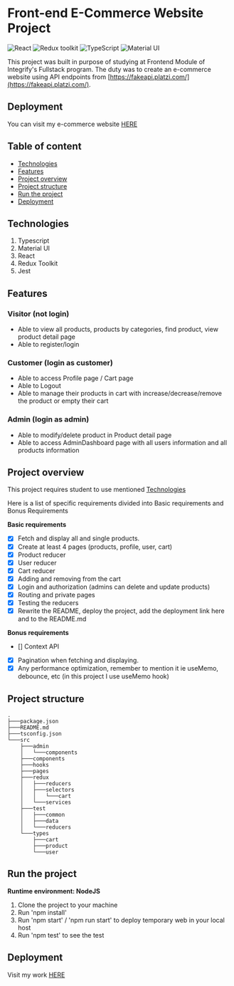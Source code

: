 # Front-end E-Commerce Website Project

![React](https://img.shields.io/badge/React-v.18-blue)
![Redux toolkit](https://img.shields.io/badge/RTK-v.1-purple)
![TypeScript](https://img.shields.io/badge/TypeScript-v.4-green)
![Material UI](https://img.shields.io/badge/MUI-v.1-hotpink)

This project was built in purpose of studying at Frontend Module of Integrify's Fullstack program. The duty was to create an e-commerce website using API endpoints from [https://fakeapi.platzi.com/](https://fakeapi.platzi.com/).

## Deployment

You can visit my e-commerce website [HERE](https://main--e-commerce-by-pete.netlify.app/)

## Table of content

-   [Technologies](#technologies)
-   [Features](#features)
-   [Project overview](#project-overview)
-   [Project structure](#project-structure)
-   [Run the project](#running-the-project)
-   [Deployment](#deployment)

## Technologies

1. Typescript
2. Material UI
3. React
4. Redux Toolkit
5. Jest

## Features

### Visitor (not login)

-   Able to view all products, products by categories, find product, view product detail page
-   Able to register/login

### Customer (login as customer)

-   Able to access Profile page / Cart page
-   Able to Logout
-   Able to manage their products in cart with increase/decrease/remove the product or empty their cart

### Admin (login as admin)

-   Able to modify/delete product in Product detail page
-   Able to access AdminDashboard page with all users information and all products information

## Project overview

This project requires student to use mentioned [Technologies](#technologies)

Here is a list of specific requirements divided into Basic requirements and Bonus Requirements

**Basic requirements**

-   [x] Fetch and display all and single products.
-   [x] Create at least 4 pages (products, profile, user, cart)
-   [x] Product reducer
-   [x] User reducer
-   [x] Cart reducer
-   [x] Adding and removing from the cart
-   [x] Login and authorization (admins can delete and update products)
-   [x] Routing and private pages
-   [x] Testing the reducers
-   [x] Rewrite the README, deploy the project, add the deployment link here and to the README.md

**Bonus requirements**

-   [] Context API
-   [x] Pagination when fetching and displaying.
-   [x] Any performance optimization, remember to mention it ie useMemo, debounce, etc (in this project I use useMemo hook)

## Project structure

```
.
├───package.json
├───README.md
├───tsconfig.json
└───src
    ├───admin
    │   └───components
    ├───components
    ├───hooks
    ├───pages
    ├───redux
    │   ├───reducers
    │   ├───selectors
    │   │   └───cart
    │   └───services
    ├───test
    │   ├───common
    │   ├───data
    │   └───reducers
    └───types
        ├───cart
        ├───product
        └───user
```

## Run the project

**Runtime environment: NodeJS**

1. Clone the project to your machine
2. Run 'npm install'
3. Run 'npm start' / 'npm run start' to deploy temporary web in your local host
4. Run 'npm test' to see the test

## Deployment

Visit my work [HERE](https://main--e-commerce-by-pete.netlify.app/)
